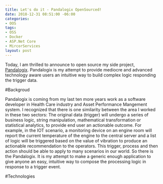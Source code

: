 ```yaml
---
title: Let's do it - Pandalogix OpenSourced!
date: 2018-12-31 08:51:00 -06:00
categories:
- OOS
tags:
- OSS
- Docker
- ASP.Net Core
- MircorServices
layout: post
---
```


Today, I am thrilled to announce to open source my side project, [Pandalogix](https://www.pandalogix.com). Pandalogix is my attempt to provide mediocre and advanced technology aware users an intuitive way to build complex logic responding the trigger data.

<!--more-->

#Backgroud

Pandalogix is coming from my last ten more years work as a software developer in Health Care industry and Asset Performance Mangement system. I recognized that there is one similarity between the area I worked in these two sectors: The original data (trigger) will undergo a series of business logic, string manipulation, mathematical transformation or statistical analytics, to provide end user an actionable outcome. For example, in the IOT scenario, a monitoring device on an engine room will report the current temperature of the engine to the central server and a list of logic will be triggered based on the value of vibration to produce an actionable recommendation to the operators. This trigger, process and then action should be able to apply to many scenarios in our world. So there is the Pandalogix. It is my attempt to make a generic enough application to give anyone an easy, intuitive way to compose the processing logic in response to a trigger event. 

#Technologies

#